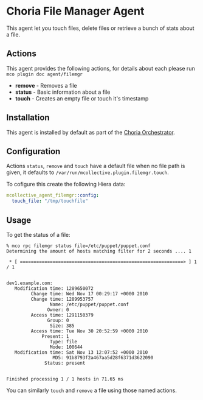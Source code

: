 # Choria File Manager Agent

This agent let you touch files, delete files or retrieve a bunch of stats about a file.

## Actions

This agent provides the following actions, for details about each please run `mco plugin doc agent/filemgr`

 * **remove** - Removes a file
 * **status** - Basic information about a file
 * **touch** - Creates an empty file or touch it's timestamp

## Installation

This agent is installed by default as part of the [Choria Orchestrator](https://choria.io).

## Configuration

Actions `status`, `remove` and `touch` have a default file when no file path is given, it defaults to `/var/run/mcollective.plugin.filemgr.touch`.

To cofigure this create the following Hiera data:

```yaml
mcollective_agent_filemgr::config:
  touch_file: "/tmp/touchfile"
```

## Usage

To get the status of a file:

```
% mco rpc filemgr status file=/etc/puppet/puppet.conf
Determining the amount of hosts matching filter for 2 seconds .... 1

 * [ ============================================================> ] 1 / 1


dev1.example.com:
   Modification time: 1289650072
         Change time: Wed Nov 17 00:29:17 +0000 2010
         Change time: 1289953757
                Name: /etc/puppet/puppet.conf
               Owner: 0
         Access time: 1291150379
               Group: 0
                Size: 385
         Access time: Tue Nov 30 20:52:59 +0000 2010
             Present: 1
                Type: file
                Mode: 100644
   Modification time: Sat Nov 13 12:07:52 +0000 2010
                 MD5: 91b8793f2a467aa5d28f6371d3622090
              Status: present


Finished processing 1 / 1 hosts in 71.65 ms
```

You can similarly `touch` and `remove` a file using those named actions.
